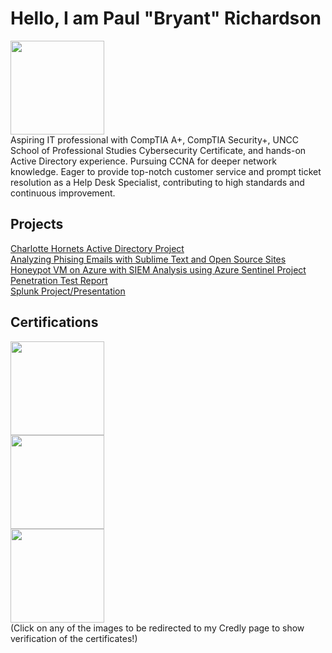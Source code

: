 # Hello, I am Paul "Bryant" Richardson
<a href="https://linkedin.com/in/bryant-richardson-pbr"><img src="https://img.shields.io/badge/-LinkedIn-0072b1?&style=for-the-badge&logo=linkedin&logoColor=white" length="300" width="150"/></a><br>
Aspiring IT professional with CompTIA A+, CompTIA Security+, UNCC School of Professional Studies Cybersecurity Certificate, and hands-on Active Directory experience. Pursuing CCNA for deeper network knowledge. Eager to provide top-notch customer service and prompt ticket resolution as a Help Desk Specialist, contributing to high standards and continuous improvement.

## Projects
<a href="https://github.com/bryantrichardson/ActiveDirectory/blob/main/README.md">Charlotte Hornets Active Directory Project</a><br>
<a href="https://github.com/bryantrichardson/ActiveDirectoryProject/blob/main/README.md">Analyzing Phising Emails with Sublime Text and Open Source Sites</a> <br>
<a href="https://github.com/bryantrichardson/HoneypotVM/tree/main">Honeypot VM on Azure with SIEM Analysis using Azure Sentinel Project</a> <br>
<a href="https://github.com/bryantrichardson/Penetration-Test-Report">Penetration Test Report</a><br>
<a href="https://github.com/bryantrichardson/SplunkPresentation">Splunk Project/Presentation</a><br>

## Certifications
<a href="https://www.credly.com/badges/8a3cbdc1-8ca8-4a82-8604-203a0fde8ec2"><img src="https://img.shields.io/badge/-A%2B-FF0000?style=for-the-badge&logo=CompTIA&logoColor=white" width="150" length="100" /><br></a>
<a href="https://www.credly.com/badges/d56cceb9-5bcf-4137-afa6-7ea731bd6eb9"><img src="https://img.shields.io/badge/-Security%2B-FF0000?&style=for-the-badge&logo=CompTIA&logoColor=white" width="150" length="300" /></a><br>
<a href="https://www.credly.com/badges/eda21a8c-55cb-47d0-87af-fa2dccd0c6c0"><img src="https://images.credly.com/size/680x680/images/79938e10-2a3d-420f-85b8-1ec555616ab0/CE_Cert_Badge_CYBER-01.png" width="150" length="300" /></a><br>
(Click on any of the images to be redirected to my Credly page to show verification of the certificates!)

